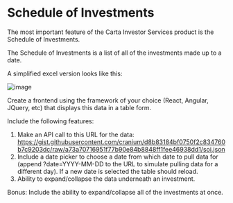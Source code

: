# Schedule of Investments

The most important feature of the Carta Investor Services product is the Schedule of Investments.

The Schedule of Investments is a list of all of the investments made up to a date.

A simplified excel version looks like this:

![image](https://user-images.githubusercontent.com/7346422/48731786-e07ec580-ec0b-11e8-8c87-e7e26ee9fdf1.png)

Create a frontend using the framework of your choice (React, Angular, JQuery, etc) that displays this data in a table form.

Include the following features:
1. Make an API call to this URL for the data: https://gist.githubusercontent.com/cranium/d8b83184bf0750f2c834760b7c9203dc/raw/a73a70716951f77b90e84b8848ff1fee46938dd1/soi.json
2. Include a date picker to choose a date from which date to pull data for (append ?date=YYYY-MM-DD to the URL to simulate pulling data for a different day). If a new date is selected the table should reload.
3. Ability to expand/collapse the data underneath an investment.

Bonus:
Include the ability to expand/collapse all of the investments at once.
